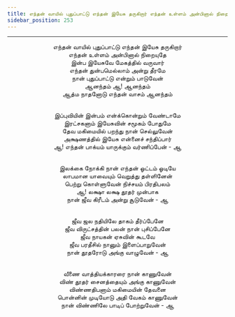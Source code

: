 ```yaml
---
title: எந்தன் வாயில் புதுப்பாட்டு எந்தன் இயேசு தருகிறார் எந்தன் உள்ளம் அன்பினால் நிறையுதே
sidebar_position: 253
---
```


---
<center>
எந்தன் வாயில் புதுப்பாட்டு எந்தன் இயேசு தருகிறார்<br/>
எந்தன் உள்ளம் அன்பினால் நிறையுதே<br/>
இன்ப இயேசுவே மேகத்தில் வருவார்<br/>
எந்தன் துன்பமெல்லாம் அன்று தீரமே<br/>
நான் புதுப்பாட்டு என்றும் பாடுவேன்<br/>
ஆனந்தம் ஆ! ஆனந்தம்<br/>
ஆத்ம நாதனோடு எந்தன் வாசம் ஆனந்தம்<br/><br/>

இப்புவியின் இன்பம் என்க்கொன்றும் வேண்டாமே<br/>
இரட்சகனாம் இயேசுவின் சமூகம் போதுமே<br/>
தேவ மகிமையில் பறந்து நான் செல்லுவேன்<br/>
அக்ஷணத்தில் இயேசு என்னைச் சந்திப்பார்<br/>
ஆ! எந்தன் பாக்யம் யாருக்கும் வர்ணிப்பேன்        - ஆ<br/><br/>

இலக்கை நோக்கி நான் எந்தன் ஓட்டம் ஓடியே<br/>
லாபமான யாவையும் வெறுத்து தள்ளினேன்<br/>
பெற்று கொள்ளுவேன் நிச்சயம் பிரதிபலம்<br/>
ஆ! லக்ஷா லக்ஷ தூதர் முன்பாக<br/>
நான் ஜீவ கிரீடம் அன்று சூடுவேன்                - ஆ<br/><br/>

ஜீவ ஜல நதியிலே தாகம் தீர்ப்பேனே<br/>
ஜீவ விருட்சத்தின் பலன் நான் புசிப்பேனே<br/>
ஜீவ நாயகன் ஏசுவின் கூடவே<br/>
ஜீவ பரதீசில் நானும் இளைப்பாறுவேன்<br/>
நான் தூதரோடு அங்கு வாழுவேன்                - ஆ<br/><br/>

வீணை வாத்தியக்காரரை நான் காணுவேன்<br/>
விண் தூதர் சைனத்தையும் அங்கு காணுவேன்<br/>
விண்ணதிபனாம் மகிமையின் தேவனை<br/>
பொன்னின் முடியோடு அதி வேகம் காணுவேன்<br/>
நான் விண்ணிலே பாடிப் போற்றுவேன்            - ஆ
</center>